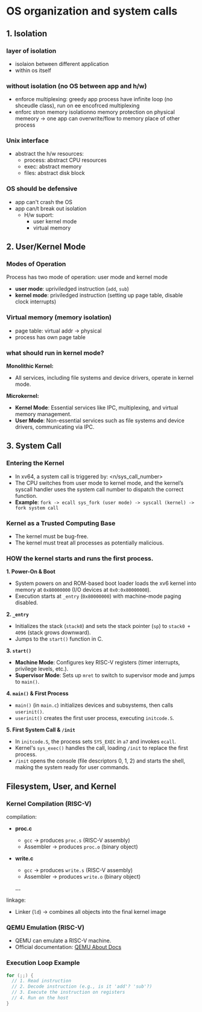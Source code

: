 # OS organization and system calls

## 1. Isolation
### layer of isolation
- isolaion between different application
- within os itself

### without isolation (no OS between app and h/w)
- enforce multiplexing: greedy app process have infinite loop (no shceudle class), run on ee encofrced multiplexing
- enforc stron memory isolationno memory protection on physical memeory -> one app can overwrite/flow to memory place of other process

### Unix interface
- abstract the h/w resources:
    - process: abstract CPU resources
    - exec: abstract memory
    - files: abstract disk block

### OS should be defensive
- app can't crash the OS
- app can/t break out isolation
    - H/w suport:
        - user kernel mode
        - virtual memory

## 2. User/Kernel Mode
### Modes of Operation
Process has two mode of operation: user mode and kernel mode
- **user mode**: upriviledged instruction (`add`, `sub`)
- **kernel mode**: priviledged instruction (setting up page table, disable clock interrupts)

### Virtual memory (memory isolation)
- page table: virtual addr -> physical
- process has own page table

### what should run in kernel mode?
**Monolithic Kernel:**
- All services, including file systems and device drivers, operate in kernel mode.

**Microkernel:**
- **Kernel Mode**: Essential services like IPC, multiplexing, and virtual memory management.
- **User Mode**: Non-essential services such as file systems and device drivers, communicating via IPC.

## 3. System Call
### Entering the Kernel
- In xv64, a system call is triggered by: <n/sys_call_number>
- The CPU switches from user mode to kernel mode, and the kernel’s syscall handler uses the system call number to dispatch the correct function.
- **Example**:
`fork -> ecall sys_fork (user mode) -> syscall (kernel) -> fork system call
`
### Kernel as a Trusted Computing Base
- The kernel must be bug-free.
- The kernel must treat all processes as potentially malicious.


### HOW the kernel starts and runs the first process.
**1. Power-On & Boot**
- System powers on and ROM-based boot loader loads the xv6 kernel into memory at `0x80000000` (I/O devices at `0x0:0x80000000`).
- Execution starts at `_entry` (`0x80000000`) with machine-mode paging disabled.

**2. `_entry`**
- Initializes the stack (`stack0`) and sets the stack pointer (`sp`) to `stack0 + 4096` (stack grows downward).
- Jumps to the `start()` function in C.

**3. `start()`**
- **Machine Mode**: Configures key RISC-V registers (timer interrupts, privilege levels, etc.).
- **Supervisor Mode**: Sets up `mret` to switch to supervisor mode and jumps to `main()`.

**4. `main()` & First Process**
- `main()` (in `main.c`) initializes devices and subsystems, then calls `userinit()`.
- `userinit()` creates the first user process, executing `initcode.S`.

**5. First System Call & `/init`**
- In `initcode.S`, the process sets `SYS_EXEC` in `a7` and invokes `ecall`.
- Kernel's `sys_exec()` handles the call, loading `/init` to replace the first process.
- `/init` opens the console (file descriptors 0, 1, 2) and starts the shell, making the system ready for user commands.

    
## Filesystem, User, and Kernel

### Kernel Compilation (RISC-V)
compilation:
- **proc.c**
    - `gcc` → produces `proc.s` (RISC-V assembly)
    - Assembler → produces `proc.o` (binary object)
- **write.c**
    - `gcc` → produces `write.s` (RISC-V assembly)
    - Assembler → produces `write.o` (binary object)

    **...**
    
linkage:
- Linker (`ld`) → combines all objects into the final kernel image  

### QEMU Emulation (RISC-V)
- QEMU can emulate a RISC-V machine.  
- Official documentation: [QEMU About Docs](https://www.qemu.org/docs/master/about/index.html)

### Execution Loop Example
```c
for (;;) {
  // 1. Read instruction
  // 2. Decode instruction (e.g., is it 'add'? 'sub'?)
  // 3. Execute the instruction on registers
  // 4. Run on the host
}
